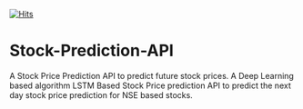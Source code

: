 [![Hits](https://hits.seeyoufarm.com/api/count/incr/badge.svg?url=https%3A%2F%2Fgithub.com%2Fdhmehta24%2FStock-Prediction-API&count_bg=%2379C83D&title_bg=%23555555&icon=&icon_color=%23E7E7E7&title=hits&edge_flat=false)](https://hits.seeyoufarm.com)

# Stock-Prediction-API
A Stock Price Prediction API to predict future stock prices. A Deep Learning based algorithm LSTM Based Stock Price prediction API to predict the next day stock price prediction for NSE based stocks.
